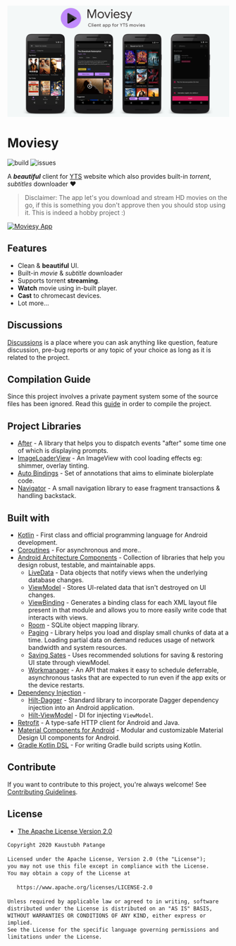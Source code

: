 [![](art/header.png)](https://kaustubhpatange.github.io/Moviesy)

# Moviesy

![build](https://github.com/KaustubhPatange/Moviesy/workflows/build/badge.svg)
![issues](https://img.shields.io/github/issues/KaustubhPatange/Moviesy.svg)

A **_beautiful_** client for [YTS](https://www.google.com/search?q=yts) website which also provides built-in _torrent_, _subtitles_ downloader ❤️

> Disclaimer: The app let's you download and stream HD movies on the go, if this is something you don't approve then you should stop using it. This is indeed a hobby project :)

[![Moviesy App](https://img.shields.io/badge/Download-APK-red.svg?style=for-the-badge&logo=android)](https://github.com/KaustubhPatange/Moviesy/releases/latest)

## Features

- Clean & **beautiful** UI.
- Built-in _movie_ & _subtitle_ downloader
- Supports torrent **streaming**.
- **Watch** movie using in-built player.
- **Cast** to chromecast devices.
- Lot more...

## Discussions

[Discussions](https://github.com/KaustubhPatange/Moviesy/discussions) is a place where you can ask anything like question, feature discussion, pre-bug reports or any topic of your choice as long as it is related to the project.

## Compilation Guide

Since this project involves a private payment system some of the source files has been ignored. Read this [guide](https://github.com/KaustubhPatange/Moviesy/wiki/Compilation-guide) in order to compile the project.

## Project Libraries

- [After](app/after) - A library that helps you to dispatch events "after" some time one of which is displaying prompts.
- [ImageLoaderView](https://github.com/KaustubhPatange/ImageLoaderView) - An ImageView with cool loading effects eg: shimmer, overlay tinting.
- [Auto Bindings](https://github.com/KaustubhPatange/AutoBindings) - Set of annotations that aims to eliminate biolerplate code.
- [Navigator](https://github.com/KaustubhPatange/navigator) - A small navigation library to ease fragment transactions & handling backstack.

## Built with

- [Kotlin](https://kotlinlang.org/) - First class and official programming language for Android development.
- [Coroutines](https://kotlinlang.org/docs/reference/coroutines-overview.html) - For asynchronous and more..
- [Android Architecture Components](https://developer.android.com/topic/libraries/architecture) - Collection of libraries that help you design robust, testable, and maintainable apps.
  - [LiveData](https://developer.android.com/topic/libraries/architecture/livedata) - Data objects that notify views when the underlying database changes.
  - [ViewModel](https://developer.android.com/topic/libraries/architecture/viewmodel) - Stores UI-related data that isn't destroyed on UI changes.
  - [ViewBinding](https://developer.android.com/topic/libraries/view-binding) - Generates a binding class for each XML layout file present in that module and allows you to more easily write code that interacts with views.
  - [Room](https://developer.android.com/topic/libraries/architecture/room) - SQLite object mapping library.
  - [Paging](https://developer.android.com/topic/libraries/architecture/paging) - Library helps you load and display small chunks of data at a time. Loading partial data on demand reduces usage of network bandwidth and system resources.
  - [Saving Sates](https://developer.android.com/topic/libraries/architecture/saving-states) - Uses recommended solutions for saving & restoring UI state through viewModel.
  - [Workmanager](https://developer.android.com/topic/libraries/architecture/workmanager) - An API that makes it easy to schedule deferrable, asynchronous tasks that are expected to run even if the app exits or the device restarts.
- [Dependency Injection](https://developer.android.com/training/dependency-injection) -
  - [Hilt-Dagger](https://dagger.dev/hilt/) - Standard library to incorporate Dagger dependency injection into an Android application.
  - [Hilt-ViewModel](https://developer.android.com/training/dependency-injection/hilt-jetpack) - DI for injecting `ViewModel`.
- [Retrofit](https://square.github.io/retrofit/) - A type-safe HTTP client for Android and Java.
- [Material Components for Android](https://github.com/material-components/material-components-android) - Modular and customizable Material Design UI components for Android.
- [Gradle Kotlin DSL](https://docs.gradle.org/current/userguide/kotlin_dsl.html) - For writing Gradle build scripts using Kotlin.

## Contribute

If you want to contribute to this project, you're always welcome!
See [Contributing Guidelines](CONTRIBUTING.md).

## License

- [The Apache License Version 2.0](https://www.apache.org/licenses/LICENSE-2.0.txt)

```
Copyright 2020 Kaustubh Patange

Licensed under the Apache License, Version 2.0 (the "License");
you may not use this file except in compliance with the License.
You may obtain a copy of the License at

   https://www.apache.org/licenses/LICENSE-2.0

Unless required by applicable law or agreed to in writing, software
distributed under the License is distributed on an "AS IS" BASIS,
WITHOUT WARRANTIES OR CONDITIONS OF ANY KIND, either express or implied.
See the License for the specific language governing permissions and
limitations under the License.
```

